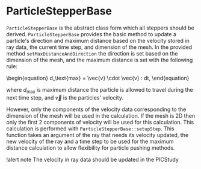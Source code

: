 # ParticleStepperBase

`ParticleStepperBase` is the abstract class form which all steppers should be derived. `ParticleStepperBase` provides the basic method to update a particle's direction and maximum distance based on the velocity stored in ray data, the current time step, and dimension of the mesh. In the provided method `setMaxDistanceAndDirection` the direction is set based on the dimension of the mesh, and the maximum distance is set with the following rule:

\begin{equation}
  d_\text{max} = \vec{v} \cdot \vec{v} \: dt,
\end{equation}

where $d_\text{max}$ is maximum distance the particle is allowed to travel during the next time step, and $\vec{v}$ is the particles' velocity.

However, only the components of the velocity data corresponding to the dimension of the mesh will be used in the calculation. If the mesh is 2D then only the first 2 components of velocity will be used for this calculation. This calculation is performed with `ParticleStepperBase::setupStep`. This function takes an argument of the ray that needs its velocity updated, the new velocity of the ray and a time step to be used for the maximum distance calculation to allow flexibility for particle pushing methods.

!alert note
The velocity in ray data should be updated in the PICStudy
